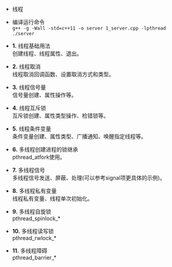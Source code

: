 * 线程

* 编译运行命令  
  `g++ -g -Wall -std=c++11 -o server 1_server.cpp -lpthread`  
  `./server`

* **1.** 线程基础用法  
  创建线程、线程属性、退出。

* **2.** 线程取消  
  线程取消回调函数、设置取消方式和类型。

* **3.** 线程信号量  
  信号量创建、属性操作等。

* **4.** 线程互斥锁  
  互斥锁创建、属性类型操作、检错锁等。

* **5.** 线程条件变量  
  条件变量创建、属性类型、广播通知、唤醒指定线程等。

* **6.** 多线程创建进程的锁继承  
  pthread_atfork使用。

* **7.** 多线程信号  
  多线程信号发送、屏蔽、处理(可以参考signal项更具体的示例)。

* **8.** 多线程私有变量  
  线程私有变量、线程单次初始化。

* **9.** 多线程自旋锁  
  pthread_spinlock_*

* **10.** 多线程读写锁  
  pthread_rwlock_*

* **11.** 多线程障碍  
  pthread_barrier_*